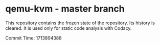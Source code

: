 # qemu-kvm - master branch

This repository contains the frozen state of the repository.
Its history is cleared. It is used only for static code
analysis with Codacy.

Commit Time: 1713894388